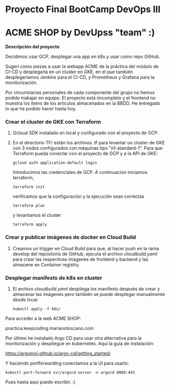 # Proyecto Final BootCamp DevOps III
# ACME SHOP by DevUpss "team" :)

**Descripción del proyecto**

Decidimos usar GCP, desplegar una app en k8s y usar como repo GitHub.

Sugerí como piezas a usar la webapp ACME de la práctica del módulo de CI-CD y desplegarla en un cluster en GKE, en el que también desplegaríamos Jenkins para el CI-CD, y Prometheus y Grafana para la monitorización.

Por circunstacias personales de cada componente del grupo no hemos podido trabajar en equipo. El proyecto está imcompleto y el frontend no muestra los items de los artículos almacenados en la BBDD. He entregado lo que he podido hacer hasta hoy.

### Crear el cluster de GKE con Terraform
1. Gcloud SDK instalado en local y configurado con el proyecto de GCP.
2. En el directorio TF/ están los archivos .tf para levantar un cluster de GKE con 3 nodos configurados con máquinas tipo "n1-standard-1". Para que Terraform pueda conectar con el proyecto de GCP y a la API de GKE:

    `gcloud auth application-default login`

    Introducimos las credenciales de GCP. A continuación iniciamos terraform,

    `terraform init`

    verificamos que la configuración y la ejecución sean correctas

    `terraform plan`

    y levantamos el cluster

    `terraform apply`

### Crear y publicar imágenes de docker en Cloud Build

1. Creamos un trigger en Cloud Build para que, al hacer push en la rama develop del repositorio de GitHub, ejecuta el archivo *cloudbuild.yaml* para crear las respectivas imágenes de frontend y backend y las almacene en Container registry.

### Desplegar manifests de k8s en cluster

1. El archivo *cloudbuild.yaml* despliega los manifests después de crear y almacenar las imágenes pero también se puede desplegar manualmente desde local:

    `kubectl apply -f k8s/`

Para acceder a la web ACME SHOP:

practica.keepcoding.marianotoscano.com

Por último he instalado Argo CD para usar otra alternativa para la monitorización y despliegue en kubernetes. Aquí la guía de instalación:

https://argoproj.github.io/argo-cd/getting_started/

Y haciendo portforwarding conectamos a la UI para usarlo:

`kubectl port-forward svc/argocd-server -n argocd 8080:443`

Pues hasta aquí puedo escribir. :)